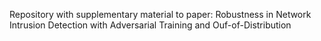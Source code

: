 
Repository with supplementary material to paper:
Robustness in Network Intrusion Detection with Adversarial Training and Ouf-of-Distribution

